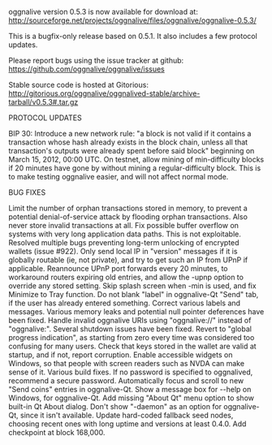 oggnalive version 0.5.3 is now available for download at:
http://sourceforge.net/projects/oggnalive/files/oggnalive/oggnalive-0.5.3/

This is a bugfix-only release based on 0.5.1.
It also includes a few protocol updates.

Please report bugs using the issue tracker at github:
https://github.com/oggnalive/oggnalive/issues

Stable source code is hosted at Gitorious:
http://gitorious.org/oggnalive/oggnalived-stable/archive-tarball/v0.5.3#.tar.gz

PROTOCOL UPDATES

BIP 30: Introduce a new network rule: "a block is not valid if it contains a transaction whose hash already exists in the block chain, unless all that transaction's outputs were already spent before said block" beginning on March 15, 2012, 00:00 UTC.
On testnet, allow mining of min-difficulty blocks if 20 minutes have gone by without mining a regular-difficulty block. This is to make testing oggnalive easier, and will not affect normal mode.

BUG FIXES

Limit the number of orphan transactions stored in memory, to prevent a potential denial-of-service attack by flooding orphan transactions. Also never store invalid transactions at all.
Fix possible buffer overflow on systems with very long application data paths. This is not exploitable.
Resolved multiple bugs preventing long-term unlocking of encrypted wallets
(issue #922).
Only send local IP in "version" messages if it is globally routable (ie, not private), and try to get such an IP from UPnP if applicable.
Reannounce UPnP port forwards every 20 minutes, to workaround routers expiring old entries, and allow the -upnp option to override any stored setting.
Skip splash screen when -min is used, and fix Minimize to Tray function.
Do not blank "label" in oggnalive-Qt "Send" tab, if the user has already entered something.
Correct various labels and messages.
Various memory leaks and potential null pointer deferences have been fixed.
Handle invalid oggnalive URIs using "oggnalive://" instead of "oggnalive:".
Several shutdown issues have been fixed.
Revert to "global progress indication", as starting from zero every time was considered too confusing for many users.
Check that keys stored in the wallet are valid at startup, and if not, report corruption.
Enable accessible widgets on Windows, so that people with screen readers such as NVDA can make sense of it.
Various build fixes.
If no password is specified to oggnalived, recommend a secure password.
Automatically focus and scroll to new "Send coins" entries in oggnalive-Qt.
Show a message box for --help on Windows, for oggnalive-Qt.
Add missing "About Qt" menu option to show built-in Qt About dialog.
Don't show "-daemon" as an option for oggnalive-Qt, since it isn't available.
Update hard-coded fallback seed nodes, choosing recent ones with long uptime and versions at least 0.4.0.
Add checkpoint at block 168,000.

